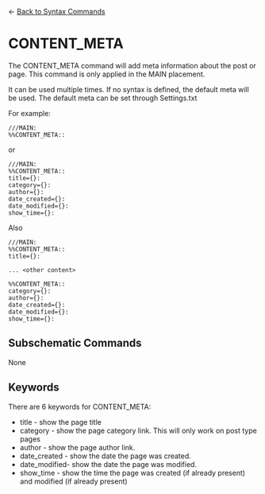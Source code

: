 <- [Back to Syntax Commands](syntax-commands.md)

# CONTENT_META

The CONTENT_META command will add meta information about the post or page. This command is only applied in the MAIN placement.

It can be used multiple times. If no syntax is defined, the default meta will be used. The default meta can be set through Settings.txt

For example:

    ///MAIN:
    %%CONTENT_META::

or

    ///MAIN:
    %%CONTENT_META::
    title={}:
    category={}:
    author={}:
    date_created={}:
    date_modified={}:
    show_time={}:

Also

    ///MAIN:
    %%CONTENT_META::
    title={}:

    ... <other content> 

    %%CONTENT_META::
    category={}:
    author={}:
    date_created={}:
    date_modified={}:
    show_time={}:

## Subschematic Commands

None

## Keywords

There are 6 keywords for CONTENT_META:

- title - show the page title
- category - show the page category link. This will only work on post type pages
- author - show the page author link.
- date_created - show the date the page was created.
- date_modified- show the date the page was modified.
- show_time - show the time the page was created (if already present) and modified (if already present)
